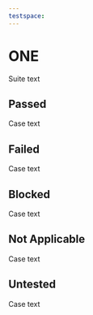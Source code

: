 ```yaml
---
testspace:
---
```

# ONE
Suite text
## Passed
Case text
## Failed
Case text
## Blocked
Case text
## Not Applicable
Case text
## Untested
Case text
